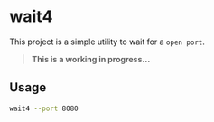 # wait4

This project is a simple utility to wait for a `open port`.

>**This is a working in progress...**

## Usage

```bash
wait4 --port 8080 
```


